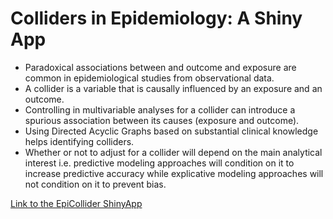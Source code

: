 # Colliders in Epidemiology: A Shiny App  
* Paradoxical associations between and outcome and exposure are common in epidemiological studies from observational data.  
*  A collider is a variable that is causally influenced by an exposure and an outcome.
* Controlling in multivariable analyses for a collider can introduce a spurious association between its causes (exposure and outcome).  
*  Using Directed Acyclic Graphs based on substantial clinical knowledge helps identifying colliders.    
*  Whether or not to adjust for a collider will depend on the main analytical interest i.e. predictive modeling approaches will condition on it to increase predictive accuracy while explicative modeling approaches will not condition on it to prevent bias.    

[Link to the EpiCollider ShinyApp](watzile.com/shiny/collider/)  


